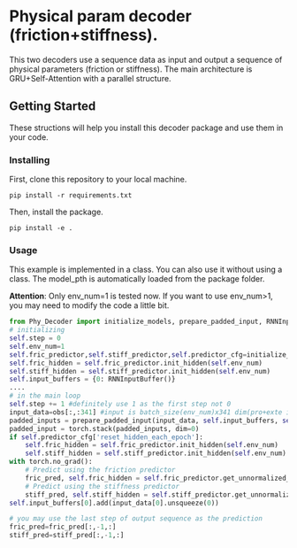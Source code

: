 # Physical param decoder (friction+stiffness).

This two decoders use a sequence data as input and output a sequence of physical parameters (friction or stiffness). The main architecture is GRU+Self-Attention with a parallel structure.

## Getting Started

These structions will help you install this decoder package and use them in your code.

### Installing
First, clone this repository to your local machine.

    pip install -r requirements.txt

Then, install the package.

    pip install -e .

### Usage
This example is implemented in a class. You can also use it without using a class.
The model_pth is automatically loaded from the package folder. 

**Attention**: Only env_num=1 is tested now. If you want to use env_num>1, you may need to modify the code a little bit.

```python
from Phy_Decoder import initialize_models, prepare_padded_input, RNNInputBuffer
# initializing
self.step = 0
self.env_num=1
self.fric_predictor,self.stiff_predictor,self.predictor_cfg=initialize_models()
self.fric_hidden = self.fric_predictor.init_hidden(self.env_num)
self.stiff_hidden = self.stiff_predictor.init_hidden(self.env_num)
self.input_buffers = {0: RNNInputBuffer()}
....
# in the main loop
self.step += 1 #definitely use 1 as the first step not 0
input_data=obs[:,:341] #input is batch_size(env_num)x341 dim(pro+exte info)
padded_inputs = prepare_padded_input(input_data, self.input_buffers, self.step, self.env_num)    
padded_input = torch.stack(padded_inputs, dim=0)
if self.predictor_cfg['reset_hidden_each_epoch']:
    self.fric_hidden = self.fric_predictor.init_hidden(self.env_num)
    self.stiff_hidden = self.stiff_predictor.init_hidden(self.env_num)
with torch.no_grad():
    # Predict using the friction predictor
    fric_pred, self.fric_hidden = self.fric_predictor.get_unnormalized_recon(padded_input, self.fric_hidden)           
    # Predict using the stiffness predictor
    stiff_pred, self.stiff_hidden = self.stiff_predictor.get_unnormalized_recon(padded_input, self.stiff_hidden)
self.input_buffers[0].add(input_data[0].unsqueeze(0))

# you may use the last step of output sequence as the prediction
fric_pred=fric_pred[:,-1,:]
stiff_pred=stiff_pred[:,-1,:]
```
